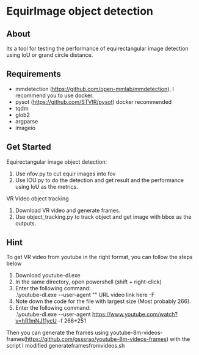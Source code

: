 # EquirImage object detection
## About
Its a tool for testing the performance of equirectangular image detection using IoU or grand circle distance.

## Requirements
- mmdetection (https://github.com/open-mmlab/mmdetection), I recommend you to use docker.
- pysot (https://github.com/STVIR/pysot) docker recommended
- tqdm
- glob2
- argparse
- imageio

## Get Started
Equirectangular image object detection:
1. Use nfov.py to cut equir images into fov
2. Use IOU.py to do the detection and get result and the performance using IoU as the metrics.

VR Video object tracking

1. Download VR video and generate frames.
2. Use object_tracking.py to track object and get image with bbox as the outputs.


## Hint
To get VR video from youtube in the right format, you can follow the steps below
1. Download youtube-dl.exe
2.  In the same directory, open powershell (shift + right-click)
3.  Enter the following command:  
    .\youtube-dl.exe --user-agent "" URL video link here  -F
4.  Note down the code for the file with largest size (Most probably 266).
5.  Enter the following command:  
    .\youtube-dl.exe --user-agent https://www.youtube.com/watch?v=hR1mNJ11ycU  -f 266+251

Then you can generate the frames using youtube-8m-videos-frames(https://github.com/gsssrao/youtube-8m-videos-frames) with the script I modified generateframesfromvideos.sh